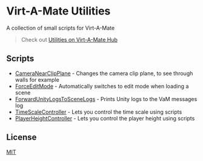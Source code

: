 # Virt-A-Mate Utilities

A collection of small scripts for Virt-A-Mate

> Check out [Utilities on Virt-A-Mate Hub](https://hub.virtamate.com/resources/utilities.916/)

## Scripts

- [CameraNearClipPlane](CameraNearClipPlane.cs) - Changes the camera clip plane, to see through walls for example
- [ForceEditMode](ForceEditMode.cs) - Automatically switches to edit mode when loading a scene
- [ForwardUnityLogsToSceneLogs](ForwardUnityLogsToSceneLogs.cs) - Prints Unity logs to the VaM messages log
- [TimeScaleController](TimeScaleController.cs) - Lets you control the time scale using scripts
- [PlayerHeightController](PlayerHeightController.cs) - Lets you control the player height using scripts

## License

[MIT](LICENSE.md)
